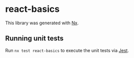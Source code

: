 # react-basics

This library was generated with [Nx](https://nx.dev).

## Running unit tests

Run `nx test react-basics` to execute the unit tests via [Jest](https://jestjs.io).
